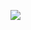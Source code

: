 ![](https://www.nta.go.jp/tmp/78f38410-a528-4417-944f-849e44cbaf98/images/446dd8b1a98eb87ad937b3bab89e176dc5d7cae92569569eb047fdcfe047d0eb.jpg)